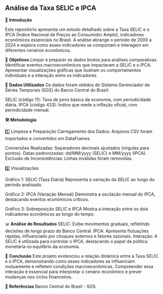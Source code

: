 ## Análise da Taxa SELIC e IPCA
📌 **Introdução**

Este repositório apresenta um estudo detalhado sobre a Taxa SELIC e o IPCA (Índice Nacional de Preços ao Consumidor Amplo), indicadores econômicos essenciais no Brasil. A análise abrange o período de 2000 a 2024 e explora como esses indicadores se comportam e interagem em diferentes cenários econômicos.

🎯 **Objetivos**
Limpar e preparar os dados brutos para análises comparativas.
Identificar eventos macroeconômicos que impactaram a SELIC e o IPCA.
Apresentar visualizações gráficas que ilustram os comportamentos individuais e a interação entre os indicadores.

📂 **Dados Utilizados**
Os dados foram obtidos do Sistema Gerenciador de Séries Temporais (SGS) do Banco Central do Brasil:

SELIC (código 11): Taxa de juros básica da economia, com periodicidade diária.
IPCA (código 433): Índice que mede a inflação oficial, com periodicidade mensal.

**🛠️ Metodologia**

1️⃣ Limpeza e Preparação
Carregamento dos Dados: Arquivos CSV foram importados e convertidos em DataFrames.

Conversões Realizadas:
Separadores decimais ajustados (vírgulas para pontos).
Datas padronizadas: dd/MM/yyyy (SELIC) e MM/yyyy (IPCA).
Exclusão de Inconsistências: Linhas inválidas foram removidas.


2️⃣ Visualizações

Gráfico 1: SELIC (Taxa Diária)
Representa a variação da SELIC ao longo do período analisado.

Gráfico 2: IPCA (Variação Mensal)
Demonstra a oscilação mensal do IPCA, destacando eventos econômicos críticos.

Gráfico 3: Sobreposição SELIC e IPCA
Mostra a interação entre os dois indicadores econômicos ao longo do tempo.


📊 **Análise de Resultados**
SELIC: Exibe movimentos graduais, refletindo decisões de longo prazo do Banco Central.
IPCA: Apresenta flutuações rápidas, influenciado por choques externos e fatores sazonais.
Interação: A SELIC é utilizada para controlar o IPCA, destacando o papel da política monetária no equilíbrio da economia.

📖 **Conclusão**
Este projeto evidenciou a relação dinâmica entre a Taxa SELIC e o IPCA, demonstrando como esses indicadores se influenciam mutuamente e refletem condições macroeconômicas. Compreender essa interação é essencial para interpretar o cenário econômico e prever mudanças nos ciclos financeiros.

🔗 **Referências**
Banco Central do Brasil - SGS.
